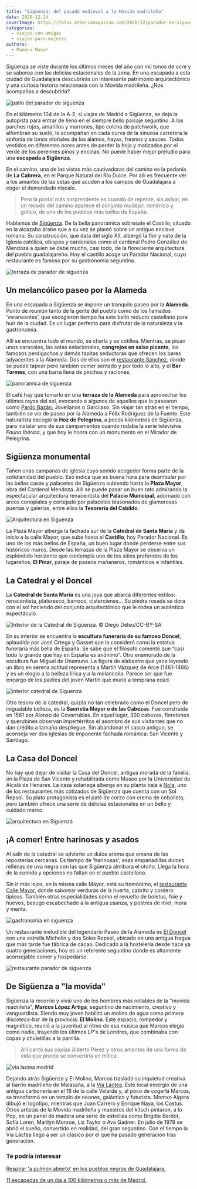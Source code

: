 ```yaml
---
title: "Sigüenza: del pasado medieval a la Movida madrileña"
date: 2020-12-14
coverImage: https://fotos.etheriamagazine.com/2020/12/parador-de-siguenza.jpg
categories: 
  - viajes-con-amigas
  - viajes-para-mujeres
authors: 
  - Manena Munar
---
```


Sigüenza se viste durante los últimos meses del año con mil tonos de ocre y se saborea con las delicias estacionales de la zona. En una escapada a esta ciudad de Guadalajara descubrirás un interesante patrimonio arquitectónico y una curiosa historia relacionada con la Movida madrileña. ¿Nos acompañas a descubrirla?

![patio del parador de siguenza](https://fotos.etheriamagazine.com/2020/12/parador-de-siguenza.jpg "Patio del © Parador de Sigüenza.")

En el kilómetro 104 de la A-2, si viajas de Madrid a Sigüenza, se deja la autopista para 
entrar de lleno en el siempre bello paisaje seguntino. A los parches rojos, amarillos y 
marrones, tipo colcha de patchwork, que alfombran su suelo, le acompañan en cada curva 
de la sinuosa carretera la sinfonía de tonos otoñales de los álamos, hayas, fresnos y 
sauces. Todos vestidos en diferentes ocres antes de perder la hoja y matizados por el 
verde de los perennes pinos y encinas. No puede haber mejor preludio para una **escapada 
a Sigüenza**. 

En el camino, una de las vistas más cautivadoras del camino es la pedanía de **La 
Cabrera**, en el Parque Natural del Río Dulce. Por allí es frecuente ver a los amantes 
de las setas que acuden a los campos de Guadalajara a coger el demandado níscalo. 

> Pero la postal más sorprendente es cuando de repente, sin avisar, en un recodo del 
> camino aparece el conjunto mudéjar, románico y gótico, de uno de los pueblos más bellos 
> de España. 

Hablamos de [Sigüenza](https://www.siguenza.es/.). De la bella panorámica sobresale el 
Castillo, situado en la alcazaba árabe que a su vez se plantó sobre un antiguo enclave 
romano. Su construcción, que data del siglo XII, albergó la flor y nata de la Iglesia 
católica, obispos y cardenales como el cardenal Pedro González de Mendoza a quien se 
debe mucho, casi todo, de la floreciente arquitectura del pueblo guadalajareño. Hoy el 
castillo acoge un Parador Nacional, cuyo restaurante es famoso por su gastronomía 
seguntina. 

![terraza de parador de siguenza](https://fotos.etheriamagazine.com/2020/12/habitacion-parador-de-siguenza-1.jpg "Terraza de una habitación del © Parador de Sigüenza.")

## Un melancólico paseo por la Alameda

En una escapada a Sigüenza se impone un tranquilo paseo por la **Alameda**. Punto de 
reunión tanto de la gente del pueblo como de los llamados ‘veraneantes’, que escogieron 
tiempo ha este bello reducto castellano para huir de la ciudad. Es un lugar perfecto 
para disfrutar de la naturaleza y la gastronomía. 

Allí se encuentra todo el mundo, se charla y se cotillea. Mientras, se pican unos 
caracoles, las setas estacionales, **cangrejos en salsa picante**, los famosos 
perdigachos y demás tapitas seductoras que ofrecen los bares adyacentes a la Alameda. 
Dos de ellos son el [restaurante Sánchez](http://restaurante-sanchez.com/wordpress/), 
donde se puede tapear pero también comer sentado y por todo lo alto, y el **Bar 
Tormes**, con una barra llena de pinchos y raciones. 

![panoramica de siguenza](https://fotos.etheriamagazine.com/2020/12/Siguenza-panoramica.jpg "Panorámica de Sigüenza. © Malaya at Panoramio")

El café hay que tomarlo en una **terraza de la Alameda** para aprovechar los últimos 
rayos del sol, evocando a algunos de aquellos que la pasearon como [Pardo 
Bazán](https://etheriamagazine.com/2020/06/15/viaje-por-la-espana-de-las-grandes-escritoras-del-siglo-xx/), 
Jovellanos o Garcilaso. Sin viajar tan atrás en el tiempo, también se vio de paseo por 
la Alameda a Félix Rodríguez de la Fuente. Este naturalista escogió la **Hoz de 
Pelegrina**, a pocos kilómetros de Sigüenza, para instalar uno de sus campamentos cuando 
rodaba la serie televisiva _Fauna Ibérica_, y que hoy le honra con un monumento en el 
Mirador de Pelegrina. 

## Sigüenza monumental

Tañen unas campanas de iglesia cuyo sonido acogedor forma parte de la cotidianidad del 
pueblo. Eso indica que es buena hora para deambular por las bellas casas y palacetes de 
Sigüenza subiendo hasta la **Plaza Mayor**, obra del Cardenal Mendoza. Allí se puede 
pasar un buen rato admirando la espectacular arquitectura renacentista del **Palacio 
Municipal**, adornado con arcos conopiales y cortejado por palacetes blasonados de 
glamorosas puertas y galerías, entre ellos la **Tesorería del Cabildo**. 

![Arquitectura en Siguenza](https://fotos.etheriamagazine.com/2020/12/siguenza-catedral.jpg "Una de las fachadas de la Catedral de Santa María.")

La Plaza Mayor alberga la fachada sur de la **Catedral de Santa María** y da inicio a la 
calle Mayor, que sube hasta el **Castillo**, hoy Parador Nacional. Es uno de los más 
bellos de España, un buen lugar donde perderse entre sus históricos muros. Desde las 
terrazas de la Plaza Mayor se observa un espléndido horizonte que contempla uno de los 
sitios preferidos de los lugareños, **El Pinar**, paraje de paseos mañaneros, románticos 
e infantiles. 

## La Catedral y el Doncel

La **Catedral de Santa María** es una joya que abarca diferentes estilos: renacentista, 
plateresco, barroco, cisterciense… Su piedra rosada se dora con el sol haciendo del 
conjunto arquitectónico que le rodea un auténtico espectáculo. 

![](https://fotos.etheriamagazine.com/2020/12/Siguenza-catedral-techo.jpg "Interior de la Catedral de Sigüenza. © Diego Delso/CC-BY-SA")

En su interior se encuentra la **escultura funeraria de su famoso Doncel**, aplaudida 
por José Ortega y Gasset que la consideró como la estatua funeraria más bella de España. 
Se sabe que el filósofo comentó que “casi todo lo grande que hay en España es anónimo”. 
Otro enamorado de la escultura fue Miguel de Unamuno. La figura de alabastro que yace 
leyendo un libro en serena actitud representa a Martín Vázquez de Arce (1461-1486) y es 
un elogio a la belleza lírica y a la melancolía. Parece ser que fue encargo de los 
padres del joven Martín que murió a temprana edad. 

![interior catedral de Siguenza](https://fotos.etheriamagazine.com/2020/12/Siguenza-doncel.jpg "Escultura de El Doncel, en la Catedral de Sigüenza.")

Otro tesoro de la catedral, quizás no tan celebrado como el Doncel pero de inigualable 
belleza, es la **Sacristía Mayor o de las Cabezas**. Fue construida en 1561 por Alonso 
de Covarrubias. En aquel lugar, 300 cabezas, floretones y querubines observan 
impertérritos el asombro de sus visitantes que no dan crédito a tamaño despliegue. Sin 
abandonar el casco antiguo, se aconseja ver dos iglesias de imponente fachada románica: 
San Vicente y Santiago. 

## La Casa del Doncel

No hay que dejar de visitar la Casa del Doncel, antigua morada de la familia, en la 
Plaza de San Vicente y rehabilitada como Museo por la Universidad de Alcalá de Henares. 
La casa solariega alberga en su planta baja a [Nola](https://www.nolarestaurante.com/), 
uno de los restaurantes más cotizados de Sigüenza que cuenta con un Sol Repsol. Su plato 
protagonista es el paté de corzo con crema de cebolleta, pero también ofrece una serie 
de delicias estacionales en un bello y cuidado marco. 

![arquitectura en Siguenza](https://fotos.etheriamagazine.com/2020/12/Siguenza-Casa-Doncel.jpg "Casa de El Doncel. © Antonio López Negredo/Ayuntamiento de Sigüenza")

## ¡A comer! Entre harinosas y asados

Al salir de la catedral se advierte un dulce aroma que emana de las reposterías 
cercanas. Es tiempo de 'harinosas', esas empanadillas dulces rellenas de uva negra con 
las que Sigüenza almibara el otoño. Llega la hora de la comida y opciones no faltan en 
el pueblo castellano. 

Sin ir más lejos, en la misma calle Mayor, está su homónimo, el [restaurante Calle 
Mayor](http://restaurantelacasa.com/wp), donde saborear verduras de la huerta, cabrito y 
cordero típicos. También otras especialidades como el revuelto de boletus, foie y 
huevos, besugo escabechado a la antigua usanza, y postres de miel, mora y menta. 

![gastronomia en siguenza](https://fotos.etheriamagazine.com/2020/12/Siguenza-restaurante-Patata-trufada.jpg "Patata trufada del restaurante © El Doncel")

Un restaurante ineludible del legendario Paseo de la Alameda es [El 
Doncel](http://eldoncel.com/) con una estrella Michelin y dos Soles Repsol, ubicado en 
una antigua fragua que más tarde fue fábrica de cacao. Dedicado a la hostelería desde 
hace ya cuatro generaciones, hoy es un referente seguntino donde es altamente 
aconsejable comer y hospedarse. 

![restaurante parador de siguenza](https://fotos.etheriamagazine.com/2020/12/restaurante-parador-siguenza-1.jpg "Asado en el restaurante del © Parador de Sigüenza.")

## De Sigüenza a "la movida"

Sigüenza la recorrió y vivió uno de los hombres más notables de la "movida madrileña", 
**Marcos López Artiga**, seguntino de nacimiento, creativo y vanguardista. Siendo muy 
joven habilitó un molino de agua como primera discoteca-bar de la provincia: **El 
Molino**. Este espacio, rompedor y magnético, reunió a la juventud al ritmo de esa 
música que Marcos elegía como nadie, trayendo los últimos _LP's_ de Londres, que 
combinaba con copas y chuletillas a la parrilla. 

> Allí cantó sus coplas Alberto Pérez y otros amantes de una forma de vida que pronto se 
> convertiría en mítica. 

![via lactea madrid](https://fotos.etheriamagazine.com/2020/12/bar-via-Lactea.jpg "Interior del bar Vía Láctea, en Madrid. © URJCMultimedia3")

Dejando atrás Sigüenza y El Molino, Marcos trasladó su inquietud creativa al barrio 
madrileño de Malasaña, a la [Vía Láctea](https://m.facebook.com/lavialacteabar/). Este 
local emergió de una antigua carbonería en el 18 de la calle Velarde y, al poco de 
cogerla Marcos, se transformó en un templo de neones, galáctico y futurista. Montxo 
Algora dibujó el logotipo, mientras que Juan Carrero y Enrique Naya, los Costus. Otros 
artistas de la Movida madrileña y maestros del kitsch pintaron, a lo Pop, en un panel de 
madera una serie de estrellas como Brigitte Bardot, Sofía Loren, Marilyn Monroe, Liz 
Taylor o Ava Gadner. En julio de 1979 se abrió el sueño, convertido en realidad, del 
gran seguntino. Con el tiempo la Vía Láctea llegó a ser un clásico por el que ha pasado 
generación tras generación. 

### Te podría interesar

[Respirar 'a pulmón abierto' en los pueblos negros de 
Guadalajara.](https://etheriamagazine.com/2019/05/06/viaje-en-coche-pueblos-negros-guadalajara/) 

[11 escapadas de un día a 100 kilómetros o más de 
Madrid.](https://etheriamagazine.com/2020/06/02/11-escapadas-cercanas-a-dos-horas-de-madrid/)
